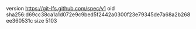 version https://git-lfs.github.com/spec/v1
oid sha256:d69cc38ca1a1d072e9c9bed5f2442a0300f23e79345de7a68a2b268ee360531c
size 5103
